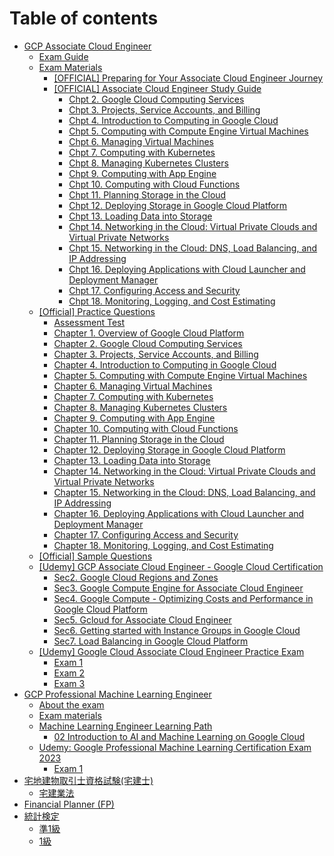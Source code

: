 # Table of contents

* [GCP Associate Cloud Engineer](README.md)
  * [Exam Guide](gcp-associate-cloud-engineer/exam-guide.md)
  * [Exam Materials](gcp-associate-cloud-engineer/exam-materials/README.md)
    * [\[OFFICIAL\] Preparing for Your Associate Cloud Engineer Journey](gcp-associate-cloud-engineer/exam-materials/official-preparing-for-your-associate-cloud-engineer-journey.md)
    * [\[OFFICIAL\] Associate Cloud Engineer Study Guide](gcp-associate-cloud-engineer/exam-materials/official-associate-cloud-engineer-study-guide/README.md)
      * [Chpt 2. Google Cloud Computing Services](gcp-associate-cloud-engineer/exam-materials/official-associate-cloud-engineer-study-guide/chpt-2.-google-cloud-computing-services.md)
      * [Chpt 3. Projects, Service Accounts, and Billing](gcp-associate-cloud-engineer/exam-materials/official-associate-cloud-engineer-study-guide/chpt-3.-projects-service-accounts-and-billing.md)
      * [Chpt 4. Introduction to Computing in Google Cloud](gcp-associate-cloud-engineer/exam-materials/official-associate-cloud-engineer-study-guide/chpt-4.-introduction-to-computing-in-google-cloud.md)
      * [Chpt 5. Computing with Compute Engine Virtual Machines](gcp-associate-cloud-engineer/exam-materials/official-associate-cloud-engineer-study-guide/chpt-5.-computing-with-compute-engine-virtual-machines.md)
      * [Chpt 6. Managing Virtual Machines](gcp-associate-cloud-engineer/exam-materials/official-associate-cloud-engineer-study-guide/chpt-6.-managing-virtual-machines.md)
      * [Chpt 7. Computing with Kubernetes](gcp-associate-cloud-engineer/exam-materials/official-associate-cloud-engineer-study-guide/chpt-7.-computing-with-kubernetes.md)
      * [Chpt 8. Managing Kubernetes Clusters](gcp-associate-cloud-engineer/exam-materials/official-associate-cloud-engineer-study-guide/chpt-8.-managing-kubernetes-clusters.md)
      * [Chpt 9. Computing with App Engine](gcp-associate-cloud-engineer/exam-materials/official-associate-cloud-engineer-study-guide/chpt-9.-computing-with-app-engine.md)
      * [Chpt 10. Computing with Cloud Functions](gcp-associate-cloud-engineer/exam-materials/official-associate-cloud-engineer-study-guide/chpt-10.-computing-with-cloud-functions.md)
      * [Chpt 11. Planning Storage in the Cloud](gcp-associate-cloud-engineer/exam-materials/official-associate-cloud-engineer-study-guide/chpt-11.-planning-storage-in-the-cloud.md)
      * [Chpt 12. Deploying Storage in Google Cloud Platform](gcp-associate-cloud-engineer/exam-materials/official-associate-cloud-engineer-study-guide/chpt-12.-deploying-storage-in-google-cloud-platform.md)
      * [Chpt 13. Loading Data into Storage](gcp-associate-cloud-engineer/exam-materials/official-associate-cloud-engineer-study-guide/chpt-13.-loading-data-into-storage.md)
      * [Chpt 14. Networking in the Cloud: Virtual Private Clouds and Virtual Private Networks](gcp-associate-cloud-engineer/exam-materials/official-associate-cloud-engineer-study-guide/chpt-14.-networking-in-the-cloud-virtual-private-clouds-and-virtual-private-networks.md)
      * [Chpt 15. Networking in the Cloud: DNS, Load Balancing, and IP Addressing](gcp-associate-cloud-engineer/exam-materials/official-associate-cloud-engineer-study-guide/chpt-15.-networking-in-the-cloud-dns-load-balancing-and-ip-addressing.md)
      * [Chpt 16. Deploying Applications with Cloud Launcher and Deployment Manager](gcp-associate-cloud-engineer/exam-materials/official-associate-cloud-engineer-study-guide/chpt-16.-deploying-applications-with-cloud-launcher-and-deployment-manager.md)
      * [Chpt 17. Configuring Access and Security](gcp-associate-cloud-engineer/exam-materials/official-associate-cloud-engineer-study-guide/chpt-17.-configuring-access-and-security.md)
      * [Chpt 18. Monitoring, Logging, and Cost Estimating](gcp-associate-cloud-engineer/exam-materials/official-associate-cloud-engineer-study-guide/chpt-18.-monitoring-logging-and-cost-estimating.md)
  * [\[Official\] Practice Questions](gcp-associate-cloud-engineer/official-practice-questions/README.md)
    * [Assessment Test](gcp-associate-cloud-engineer/official-practice-questions/assessment-test.md)
    * [Chapter 1. Overview of Google Cloud Platform](gcp-associate-cloud-engineer/official-practice-questions/chapter-1.-overview-of-google-cloud-platform.md)
    * [Chapter 2. Google Cloud Computing Services](gcp-associate-cloud-engineer/official-practice-questions/chapter-2.-google-cloud-computing-services.md)
    * [Chapter 3. Projects, Service Accounts, and Billing](gcp-associate-cloud-engineer/official-practice-questions/chapter-3.-projects-service-accounts-and-billing.md)
    * [Chapter 4. Introduction to Computing in Google Cloud](gcp-associate-cloud-engineer/official-practice-questions/chapter-4.-introduction-to-computing-in-google-cloud.md)
    * [Chapter 5. Computing with Compute Engine Virtual Machines](gcp-associate-cloud-engineer/official-practice-questions/chapter-5.-computing-with-compute-engine-virtual-machines.md)
    * [Chapter 6. Managing Virtual Machines](gcp-associate-cloud-engineer/official-practice-questions/chapter-6.-managing-virtual-machines.md)
    * [Chapter 7. Computing with Kubernetes](gcp-associate-cloud-engineer/official-practice-questions/chapter-7.-computing-with-kubernetes.md)
    * [Chapter 8. Managing Kubernetes Clusters](gcp-associate-cloud-engineer/official-practice-questions/chapter-8.-managing-kubernetes-clusters.md)
    * [Chapter 9. Computing with App Engine](gcp-associate-cloud-engineer/official-practice-questions/chapter-9.-computing-with-app-engine.md)
    * [Chapter 10. Computing with Cloud Functions](gcp-associate-cloud-engineer/official-practice-questions/chapter-10.-computing-with-cloud-functions.md)
    * [Chapter 11. Planning Storage in the Cloud](gcp-associate-cloud-engineer/official-practice-questions/chapter-11.-planning-storage-in-the-cloud.md)
    * [Chapter 12. Deploying Storage in Google Cloud Platform](gcp-associate-cloud-engineer/official-practice-questions/chapter-12.-deploying-storage-in-google-cloud-platform.md)
    * [Chapter 13. Loading Data into Storage](gcp-associate-cloud-engineer/official-practice-questions/chapter-13.-loading-data-into-storage.md)
    * [Chapter 14. Networking in the Cloud: Virtual Private Clouds and Virtual Private Networks](gcp-associate-cloud-engineer/official-practice-questions/chapter-14.-networking-in-the-cloud-virtual-private-clouds-and-virtual-private-networks.md)
    * [Chapter 15. Networking in the Cloud: DNS, Load Balancing, and IP Addressing](gcp-associate-cloud-engineer/official-practice-questions/chapter-15.-networking-in-the-cloud-dns-load-balancing-and-ip-addressing.md)
    * [Chapter 16. Deploying Applications with Cloud Launcher and Deployment Manager](gcp-associate-cloud-engineer/official-practice-questions/chapter-16.-deploying-applications-with-cloud-launcher-and-deployment-manager.md)
    * [Chapter 17. Configuring Access and Security](gcp-associate-cloud-engineer/official-practice-questions/chapter-17.-configuring-access-and-security.md)
    * [Chapter 18. Monitoring, Logging, and Cost Estimating](gcp-associate-cloud-engineer/official-practice-questions/chapter-18.-monitoring-logging-and-cost-estimating.md)
  * [\[Official\] Sample Questions](gcp-associate-cloud-engineer/official-sample-questions.md)
  * [\[Udemy\] GCP Associate Cloud Engineer - Google Cloud Certification](gcp-associate-cloud-engineer/udemy-gcp-associate-cloud-engineer-google-cloud-certification/README.md)
    * [Sec2. Google Cloud Regions and Zones](gcp-associate-cloud-engineer/udemy-gcp-associate-cloud-engineer-google-cloud-certification/sec2.-google-cloud-regions-and-zones.md)
    * [Sec3. Google Compute Engine for Associate Cloud Engineer](gcp-associate-cloud-engineer/udemy-gcp-associate-cloud-engineer-google-cloud-certification/sec3.-google-compute-engine-for-associate-cloud-engineer.md)
    * [Sec4. Google Compute - Optimizing Costs and Performance in Google Cloud Platform](gcp-associate-cloud-engineer/udemy-gcp-associate-cloud-engineer-google-cloud-certification/sec4.-google-compute-optimizing-costs-and-performance-in-google-cloud-platform.md)
    * [Sec5. Gcloud for Associate Cloud Engineer](gcp-associate-cloud-engineer/udemy-gcp-associate-cloud-engineer-google-cloud-certification/sec5.-gcloud-for-associate-cloud-engineer.md)
    * [Sec6. Getting started with Instance Groups in Google Cloud](gcp-associate-cloud-engineer/udemy-gcp-associate-cloud-engineer-google-cloud-certification/sec6.-getting-started-with-instance-groups-in-google-cloud.md)
    * [Sec7. Load Balancing in Google Cloud Platform](gcp-associate-cloud-engineer/udemy-gcp-associate-cloud-engineer-google-cloud-certification/sec7.-load-balancing-in-google-cloud-platform.md)
  * [\[Udemy\] Google Cloud Associate Cloud Engineer Practice Exam](gcp-associate-cloud-engineer/udemy-google-cloud-associate-cloud-engineer-practice-exam/README.md)
    * [Exam 1](gcp-associate-cloud-engineer/udemy-google-cloud-associate-cloud-engineer-practice-exam/exam-1.md)
    * [Exam 2](gcp-associate-cloud-engineer/udemy-google-cloud-associate-cloud-engineer-practice-exam/exam-2.md)
    * [Exam 3](gcp-associate-cloud-engineer/udemy-google-cloud-associate-cloud-engineer-practice-exam/exam-3.md)
* [GCP Professional Machine Learning Engineer](<README (1).md>)
  * [About the exam](gcp-professional-machine-learning-engineer/about-the-exam.md)
  * [Exam materials](gcp-professional-machine-learning-engineer/exam-materials.md)
  * [Machine Learning Engineer Learning Path](gcp-professional-machine-learning-engineer/machine-learning-engineer-learning-path/README.md)
    * [02 Introduction to AI and Machine Learning on Google Cloud](gcp-professional-machine-learning-engineer/machine-learning-engineer-learning-path/02-introduction-to-ai-and-machine-learning-on-google-cloud.md)
  * [Udemy: Google Professional Machine Learning Certification Exam 2023](gcp-professional-machine-learning-engineer/udemy-google-professional-machine-learning-certification-exam-2023/README.md)
    * [Exam 1](gcp-professional-machine-learning-engineer/udemy-google-professional-machine-learning-certification-exam-2023/exam-1.md)
* [宅地建物取引士資格試験(宅建士)](zhai-di-jian-wu-qu-yin-shi-zi-ge-shi-yan-zhai-jian-shi/README.md)
  * [宅建業法](zhai-di-jian-wu-qu-yin-shi-zi-ge-shi-yan-zhai-jian-shi/zhai-jian-ye-fa.md)
* [Financial Planner (FP)](financial-planner-fp.md)
* [統計検定](tong-ji-jian-ding/README.md)
  * [準1級](tong-ji-jian-ding/zhun-1-ji.md)
  * [1級](tong-ji-jian-ding/1-ji.md)
